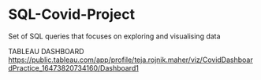 # SQL-Covid-Project
Set of SQL queries that focuses on exploring  and visualising data


TABLEAU DASHBOARD
https://public.tableau.com/app/profile/teja.rojnik.maher/viz/CovidDashboardPractice_16473820734160/Dashboard1
